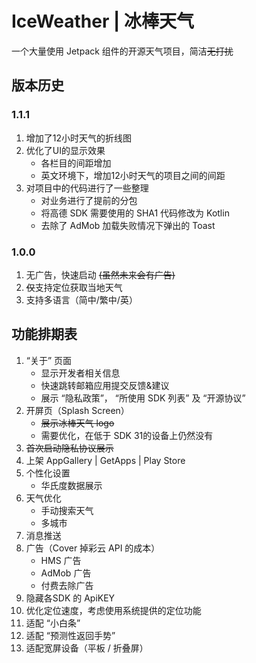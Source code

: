 # IceWeather | 冰棒天气

一个大量使用 Jetpack 组件的开源天气项目，简洁~~无打扰~~

## 版本历史

### 1.1.1

1. 增加了12小时天气的折线图
2. 优化了UI的显示效果
    - 各栏目的间距增加
    - 英文环境下，增加12小时天气的项目之间的间距
3. 对项目中的代码进行了一些整理
    - 对业务进行了提前的分包
    - 将高德 SDK 需要使用的 SHA1 代码修改为 Kotlin
    - 去除了 AdMob 加载失败情况下弹出的 Toast

### 1.0.0

1. 无广告，快速启动 ~~(虽然未来会有广告)~~
2. ~~仅~~支持定位获取当地天气
3. 支持多语言（简中/繁中/英）

## 功能排期表

1. “关于” 页面
    - 显示开发者相关信息
    - 快速跳转邮箱应用提交反馈&建议
    - 展示 “隐私政策”， “所使用 SDK 列表” 及 “开源协议”
2. 开屏页（Splash Screen）
    - ~~展示冰棒天气 logo~~
    - 需要优化，在低于 SDK 31的设备上仍然没有
3. ~~首次启动隐私协议展示~~
4. 上架 AppGallery | GetApps | Play Store
5. 个性化设置
    - 华氏度数据展示
6. 天气优化
    - 手动搜索天气
    - 多城市
7. 消息推送
8. 广告（Cover 掉彩云 API 的成本）
    - HMS 广告
    - AdMob 广告
    - 付费去除广告
9. 隐藏各SDK 的 ApiKEY
10. 优化定位速度，考虑使用系统提供的定位功能
11. 适配 “小白条”
12. 适配 “预测性返回手势”
13. 适配宽屏设备（平板 / 折叠屏）